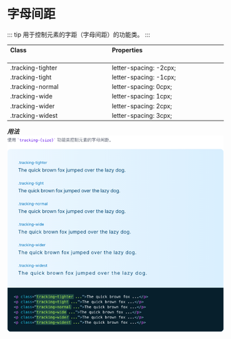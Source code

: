# 字母间距

::: tip
用于控制元素的字距（字母间距）的功能类。
:::

| Class<img width=200/> | Properties<img width=200/> |
| :------ | :------ |
| .tracking-tighter | letter-spacing: -2cpx; |
| .tracking-tight | letter-spacing: -1cpx; |
| .tracking-normal | letter-spacing: 0cpx; |
| .tracking-wide | letter-spacing: 1cpx; |
| .tracking-wider | letter-spacing: 2cpx; |
| .tracking-widest | letter-spacing: 3cpx; |

***用法***
<img src="../css/assets/7401617242255_.pic_hd.jpg">

